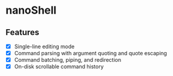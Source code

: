 # nanoShell

## Features

- [x] Single-line editing mode
- [x] Command parsing with argument quoting and quote escaping
- [x] Command batching, piping, and redirection
- [x] On-disk scrollable command history
